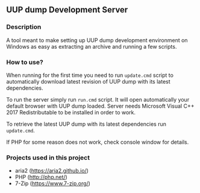 UUP dump Development Server
---------------------------

### Description
A tool meant to make setting up UUP dump development environment on Windows
as easy as extracting an archive and running a few scripts.

### How to use?
When running for the first time you need to run `update.cmd` script to
automatically download latest revision of UUP dump with its latest dependencies.

To run the server simply run `run.cmd` script. It will open automatically your
default browser with UUP dump loaded. Server needs Microsoft Visual C++ 2017
Redistributable to be installed in order to work.

To retrieve the latest UUP dump with its latest dependencies run `update.cmd`.

If PHP for some reason does not work, check console window for details.

### Projects used in this project
  - aria2 (https://aria2.github.io/)
  - PHP (http://php.net/)
  - 7-Zip (https://www.7-zip.org/)
